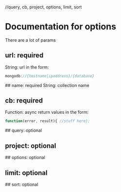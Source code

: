 //query, cb, project, options, limit, sort
# Documentation for options

There are a lot of params
## url: required
String: url in the form:
````js
mongodb://{hostname|ipaddress}/{database}
````

## name: required
String: collection name

## cb: required
Function: async return values in the form:
````js
function(error, result){ //stuff here};
````

## query: optional

## project: optional

## options: optional

## limit: optional

## sort: optional
